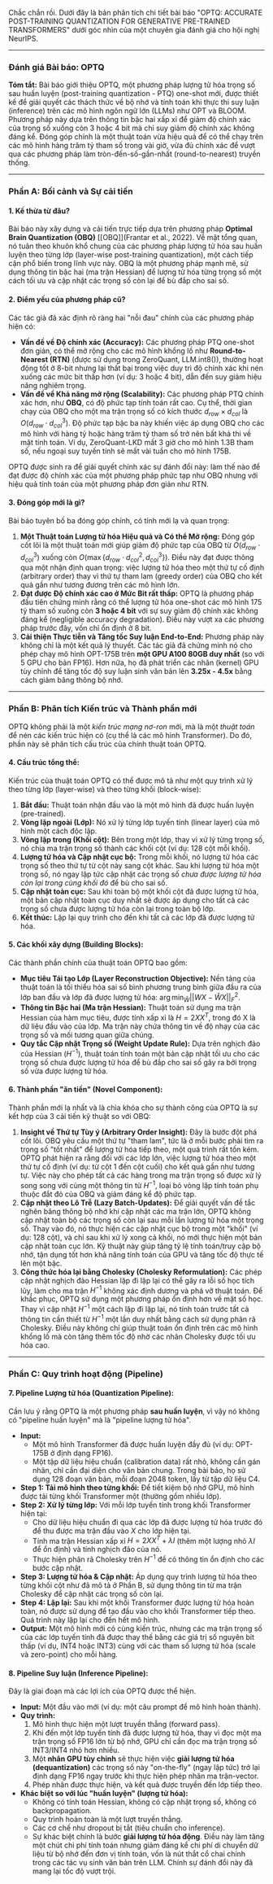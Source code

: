 Chắc chắn rồi. Dưới đây là bản phân tích chi tiết bài báo "OPTQ: ACCURATE POST-TRAINING QUANTIZATION FOR GENERATIVE PRE-TRAINED TRANSFORMERS" dưới góc nhìn của một chuyên gia đánh giá cho hội nghị NeurIPS.

***

### **Đánh giá Bài báo: OPTQ**

**Tóm tắt:** Bài báo giới thiệu OPTQ, một phương pháp lượng tử hóa trọng số sau huấn luyện (post-training quantization - PTQ) one-shot mới, được thiết kế để giải quyết các thách thức về bộ nhớ và tính toán khi thực thi suy luận (inference) trên các mô hình ngôn ngữ lớn (LLMs) như OPT và BLOOM. Phương pháp này dựa trên thông tin bậc hai xấp xỉ để giảm độ chính xác của trọng số xuống còn 3 hoặc 4 bit mà chỉ suy giảm độ chính xác không đáng kể. Đóng góp chính là một thuật toán vừa hiệu quả để có thể chạy trên các mô hình hàng trăm tỷ tham số trong vài giờ, vừa đủ chính xác để vượt qua các phương pháp làm tròn-đến-số-gần-nhất (round-to-nearest) truyền thống.

---

### **Phần A: Bối cảnh và Sự cải tiến**

#### **1. Kế thừa từ đâu?**

Bài báo này xây dựng và cải tiến trực tiếp dựa trên phương pháp **Optimal Brain Quantization (OBQ)** [[OBQ]](Frantar et al., 2022). Về mặt tổng quan, nó tuân theo khuôn khổ chung của các phương pháp lượng tử hóa sau huấn luyện theo từng lớp (layer-wise post-training quantization), một cách tiếp cận phổ biến trong lĩnh vực này. OBQ là một phương pháp mạnh mẽ, sử dụng thông tin bậc hai (ma trận Hessian) để lượng tử hóa từng trọng số một cách tối ưu và cập nhật các trọng số còn lại để bù đắp cho sai số.

#### **2. Điểm yếu của phương pháp cũ?**

Các tác giả đã xác định rõ ràng hai "nỗi đau" chính của các phương pháp hiện có:

* **Vấn đề về Độ chính xác (Accuracy):** Các phương pháp PTQ one-shot đơn giản, có thể mở rộng cho các mô hình khổng lồ như **Round-to-Nearest (RTN)** (được sử dụng trong ZeroQuant, LLM.int8()), thường hoạt động tốt ở 8-bit nhưng lại thất bại trong việc duy trì độ chính xác khi nén xuống các mức bit thấp hơn (ví dụ: 3 hoặc 4 bit), dẫn đến suy giảm hiệu năng nghiêm trọng.
* **Vấn đề về Khả năng mở rộng (Scalability):** Các phương pháp PTQ chính xác hơn, như **OBQ**, có độ phức tạp tính toán rất cao. Cụ thể, thời gian chạy của OBQ cho một ma trận trọng số có kích thước $d_{row} \times d_{col}$ là $O(d_{row} \cdot d_{col}^3)$. Độ phức tạp bậc ba này khiến việc áp dụng OBQ cho các mô hình với hàng tỷ hoặc hàng trăm tỷ tham số trở nên bất khả thi về mặt tính toán. Ví dụ, ZeroQuant-LKD mất 3 giờ cho mô hình 1.3B tham số, nếu ngoại suy tuyến tính sẽ mất vài tuần cho mô hình 175B.

OPTQ được sinh ra để giải quyết chính xác sự đánh đổi này: làm thế nào để đạt được độ chính xác của một phương pháp phức tạp như OBQ nhưng với hiệu quả tính toán của một phương pháp đơn giản như RTN.

#### **3. Đóng góp mới là gì?**

Bài báo tuyên bố ba đóng góp chính, có tính mới lạ và quan trọng:

1.  **Một Thuật toán Lượng tử hóa Hiệu quả và Có thể Mở rộng:** Đóng góp cốt lõi là một thuật toán mới giúp giảm độ phức tạp của OBQ từ $O(d_{row} \cdot d_{col}^3)$ xuống còn $O(\max\{d_{row} \cdot d_{col}^2, d_{col}^3\})$. Điều này đạt được thông qua một nhận định quan trọng: việc lượng tử hóa theo một thứ tự cố định (arbitrary order) thay vì thứ tự tham lam (greedy order) của OBQ cho kết quả gần như tương đương trên các mô hình lớn.
2.  **Đạt được Độ chính xác cao ở Mức Bit rất thấp:** OPTQ là phương pháp đầu tiên chứng minh rằng có thể lượng tử hóa one-shot các mô hình 175 tỷ tham số xuống còn **3 hoặc 4 bit** với sự suy giảm độ chính xác không đáng kể (negligible accuracy degradation). Điều này vượt xa các phương pháp trước đây, vốn chỉ ổn định ở 8 bit.
3.  **Cải thiện Thực tiễn và Tăng tốc Suy luận End-to-End:** Phương pháp này không chỉ là một kết quả lý thuyết. Các tác giả đã chứng minh nó cho phép chạy mô hình OPT-175B trên **một GPU A100 80GB duy nhất** (so với 5 GPU cho bản FP16). Hơn nữa, họ đã phát triển các nhân (kernel) GPU tùy chỉnh để tăng tốc độ suy luận sinh văn bản lên **3.25x - 4.5x** bằng cách giảm băng thông bộ nhớ.

---

### **Phần B: Phân tích Kiến trúc và Thành phần mới**

OPTQ không phải là một *kiến trúc mạng nơ-ron* mới, mà là một *thuật toán* để nén các kiến trúc hiện có (cụ thể là các mô hình Transformer). Do đó, phần này sẽ phân tích cấu trúc của chính thuật toán OPTQ.

#### **4. Cấu trúc tổng thể:**

Kiến trúc của thuật toán OPTQ có thể được mô tả như một quy trình xử lý theo từng lớp (layer-wise) và theo từng khối (block-wise):

1.  **Bắt đầu:** Thuật toán nhận đầu vào là một mô hình đã được huấn luyện (pre-trained).
2.  **Vòng lặp ngoài (Lớp):** Nó xử lý từng lớp tuyến tính (linear layer) của mô hình một cách độc lập.
3.  **Vòng lặp trong (Khối cột):** Bên trong một lớp, thay vì xử lý từng trọng số, nó chia ma trận trọng số thành các khối cột (ví dụ: 128 cột mỗi khối).
4.  **Lượng tử hóa và Cập nhật cục bộ:** Trong mỗi khối, nó lượng tử hóa các trọng số theo thứ tự từ cột này sang cột khác. Sau khi lượng tử hóa một trọng số, nó ngay lập tức cập nhật các trọng số *chưa được lượng tử hóa còn lại trong cùng khối đó* để bù cho sai số.
5.  **Cập nhật toàn cục:** Sau khi toàn bộ một khối cột đã được lượng tử hóa, một bản cập nhật toàn cục duy nhất sẽ được áp dụng cho tất cả các trọng số chưa được lượng tử hóa còn lại trong toàn bộ lớp.
6.  **Kết thúc:** Lặp lại quy trình cho đến khi tất cả các lớp đã được lượng tử hóa.



#### **5. Các khối xây dựng (Building Blocks):**

Các thành phần chính của thuật toán OPTQ bao gồm:

* **Mục tiêu Tái tạo Lớp (Layer Reconstruction Objective):** Nền tảng của thuật toán là tối thiểu hóa sai số bình phương trung bình giữa đầu ra của lớp ban đầu và lớp đã được lượng tử hóa: $\arg\min_{\hat{W}} ||WX - \hat{W}X||_F^2$.
* **Thông tin Bậc hai (Ma trận Hessian):** Thuật toán sử dụng ma trận Hessian của hàm mục tiêu, được tính xấp xỉ là $H = 2XX^T$, trong đó X là dữ liệu đầu vào của lớp. Ma trận này chứa thông tin về độ nhạy của các trọng số và mối tương quan giữa chúng.
* **Quy tắc Cập nhật Trọng số (Weight Update Rule):** Dựa trên nghịch đảo của Hessian ($H^{-1}$), thuật toán tính toán một bản cập nhật tối ưu cho các trọng số chưa được lượng tử hóa để bù đắp cho sai số gây ra bởi trọng số vừa được lượng tử hóa.

#### **6. Thành phần "ăn tiền" (Novel Component):**

Thành phần mới lạ nhất và là chìa khóa cho sự thành công của OPTQ là sự kết hợp của 3 cải tiến kỹ thuật so với OBQ:

1.  **Insight về Thứ tự Tùy ý (Arbitrary Order Insight):** Đây là bước đột phá cốt lõi. OBQ yêu cầu một thứ tự "tham lam", tức là ở mỗi bước phải tìm ra trọng số "tốt nhất" để lượng tử hóa tiếp theo, một quá trình rất tốn kém. OPTQ phát hiện ra rằng đối với các lớp lớn, việc lượng tử hóa theo một thứ tự cố định (ví dụ: từ cột 1 đến cột cuối) cho kết quả gần như tương tự. Việc này cho phép tất cả các hàng trong ma trận trọng số được xử lý song song với cùng một thông tin từ $H^{-1}$, loại bỏ vòng lặp tính toán phụ thuộc đắt đỏ của OBQ và giảm đáng kể độ phức tạp.
2.  **Cập nhật theo Lô Trễ (Lazy Batch-Updates):** Để giải quyết vấn đề tắc nghẽn băng thông bộ nhớ khi cập nhật các ma trận lớn, OPTQ không cập nhật toàn bộ các trọng số còn lại sau mỗi lần lượng tử hóa một trọng số. Thay vào đó, nó thực hiện các cập nhật cục bộ trong một "khối" (ví dụ: 128 cột), và chỉ sau khi xử lý xong cả khối, nó mới thực hiện một bản cập nhật toàn cục lớn. Kỹ thuật này giúp tăng tỷ lệ tính toán/truy cập bộ nhớ, tận dụng tốt hơn khả năng tính toán của GPU và tăng tốc độ thực tế lên một bậc.
3.  **Công thức hóa lại bằng Cholesky (Cholesky Reformulation):** Các phép cập nhật nghịch đảo Hessian lặp đi lặp lại có thể gây ra lỗi số học tích lũy, làm cho ma trận $H^{-1}$ không xác định dương và phá vỡ thuật toán. Để khắc phục, OPTQ sử dụng một phương pháp ổn định hơn về mặt số học. Thay vì cập nhật $H^{-1}$ một cách lặp đi lặp lại, nó tính toán trước tất cả thông tin cần thiết từ $H^{-1}$ một lần duy nhất bằng cách sử dụng phân rã Cholesky. Điều này không chỉ giúp thuật toán ổn định trên các mô hình khổng lồ mà còn tăng thêm tốc độ nhờ các nhân Cholesky được tối ưu hóa cao.

---

### **Phần C: Quy trình hoạt động (Pipeline)**

#### **7. Pipeline Lượng tử hóa (Quantization Pipeline):**

Cần lưu ý rằng OPTQ là một phương pháp **sau huấn luyện**, vì vậy nó không có "pipeline huấn luyện" mà là "pipeline lượng tử hóa".

* **Input:**
    * Một mô hình Transformer đã được huấn luyện đầy đủ (ví dụ: OPT-175B ở định dạng FP16).
    * Một tập dữ liệu hiệu chuẩn (calibration data) rất nhỏ, không cần gán nhãn, chỉ cần đại diện cho văn bản chung. Trong bài báo, họ sử dụng 128 đoạn văn bản, mỗi đoạn 2048 token, lấy từ tập dữ liệu C4.
* **Step 1: Tải mô hình theo từng khối:** Để tiết kiệm bộ nhớ GPU, mô hình được tải từng khối Transformer một (thường gồm nhiều lớp).
* **Step 2: Xử lý từng lớp:** Với mỗi lớp tuyến tính trong khối Transformer hiện tại:
    * Cho dữ liệu hiệu chuẩn đi qua các lớp đã được lượng tử hóa trước đó để thu được ma trận đầu vào $X$ cho lớp hiện tại.
    * Tính ma trận Hessian xấp xỉ $H = 2XX^T + \lambda I$ (thêm một lượng nhỏ $\lambda I$ để ổn định) và tính nghịch đảo của nó.
    * Thực hiện phân rã Cholesky trên $H^{-1}$ để có thông tin ổn định cho các bước cập nhật.
* **Step 3: Lượng tử hóa & Cập nhật:** Áp dụng quy trình lượng tử hóa theo từng khối cột như đã mô tả ở Phần B, sử dụng thông tin từ ma trận Cholesky để cập nhật các trọng số còn lại.
* **Step 4: Lặp lại:** Sau khi một khối Transformer được lượng tử hóa hoàn toàn, nó được sử dụng để tạo đầu vào cho khối Transformer tiếp theo. Quá trình này lặp lại cho đến hết mô hình.
* **Output:** Một mô hình mới có cùng kiến trúc, nhưng các ma trận trọng số của các lớp tuyến tính đã được thay thế bằng các giá trị số nguyên bit thấp (ví dụ, INT4 hoặc INT3) cùng với các tham số lượng tử hóa (scale và zero-point) cho mỗi hàng.

#### **8. Pipeline Suy luận (Inference Pipeline):**

Đây là giai đoạn mà các lợi ích của OPTQ được thể hiện.

* **Input:** Một đầu vào mới (ví dụ: một câu prompt để mô hình hoàn thành).
* **Quy trình:**
    1.  Mô hình thực hiện một lượt truyền thẳng (forward pass).
    2.  Khi đến một lớp tuyến tính đã được lượng tử hóa, thay vì đọc một ma trận trọng số FP16 lớn từ bộ nhớ, GPU chỉ cần đọc ma trận trọng số INT3/INT4 nhỏ hơn nhiều.
    3.  Một **nhân GPU tùy chỉnh** sẽ thực hiện việc **giải lượng tử hóa (dequantization)** các trọng số này "on-the-fly" (ngay lập tức) trở lại định dạng FP16 ngay trước khi thực hiện phép nhân ma trận-vector.
    4.  Phép nhân được thực hiện, và kết quả được truyền đến lớp tiếp theo.
* **Khác biệt so với lúc "huấn luyện" (lượng tử hóa):**
    * Không có tính toán Hessian, không có cập nhật trọng số, không có backpropagation.
    * Quy trình hoàn toàn là một lượt truyền thẳng.
    * Các cơ chế như dropout bị tắt (tiêu chuẩn cho inference).
    * Sự khác biệt chính là bước **giải lượng tử hóa động**. Điều này làm tăng một chút chi phí tính toán nhưng giảm đáng kể chi phí di chuyển dữ liệu từ bộ nhớ đến đơn vị tính toán, vốn là nút thắt cổ chai chính trong các tác vụ sinh văn bản trên LLM. Chính sự đánh đổi này đã mang lại tốc độ vượt trội.
